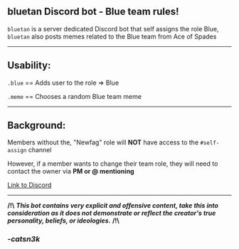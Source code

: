 bluetan Discord bot - Blue team rules!
--------------------------
`bluetan` is a server dedicated Discord bot that self assigns the role Blue, `bluetan` also posts memes related to the Blue team from Ace of Spades

----------------------------------------------------------------------
Usability:
--------------------------
`.blue`  ==  Adds user to the role => Blue

`.meme` == Chooses a random Blue team meme

----------------------------------------------------------------------
Background:
--------------------------

Members without the, "Newfag" role will **NOT** have access to the `#self-assign` channel

However, if a member wants to change their team role, they will need to contact the owner via **PM or @ mentioning**

[Link to Discord](https://discord.gg/KPGM8WX)

----------------------------------------------------------------------

**/!\\** ___This bot contains very explicit and offensive content, take this into consideration as it does not demonstrate or reflect the creator's true personality, beliefs, or ideologies.___ **/!\\**

### -*catsn3k*
